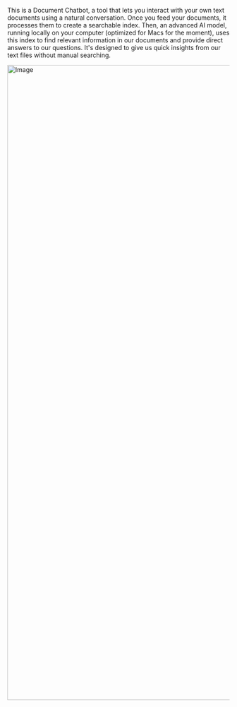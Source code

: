 This is a Document Chatbot, a tool that lets you interact with your own text documents using a natural conversation. Once you feed your documents, it processes them to create a searchable index. Then, an advanced AI model, running locally on your computer (optimized for Macs for the moment), uses this index to find relevant information in our documents and provide direct answers to our questions. It's designed to give us quick insights from our text files without manual searching.

<img width="1440" alt="Image" src="https://github.com/user-attachments/assets/075d97d4-13b7-4cff-a35c-ddb242030f0b" />
